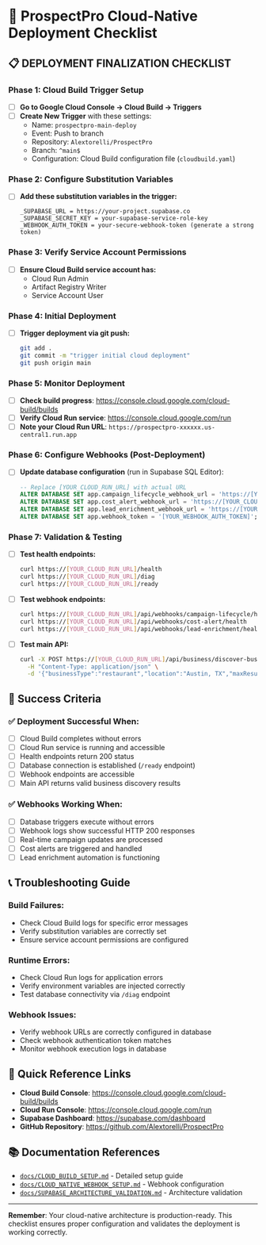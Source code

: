 # 🚀 ProspectPro Cloud-Native Deployment Checklist

## 📋 **DEPLOYMENT FINALIZATION CHECKLIST**

### **Phase 1: Cloud Build Trigger Setup**

- [ ] **Go to Google Cloud Console → Cloud Build → Triggers**
- [ ] **Create New Trigger** with these settings:
  - Name: `prospectpro-main-deploy`
  - Event: Push to branch
  - Repository: `Alextorelli/ProspectPro`
  - Branch: `^main$`
  - Configuration: Cloud Build configuration file (`cloudbuild.yaml`)

### **Phase 2: Configure Substitution Variables**

- [ ] **Add these substitution variables in the trigger:**
  ```
  _SUPABASE_URL = https://your-project.supabase.co
  _SUPABASE_SECRET_KEY = your-supabase-service-role-key
  _WEBHOOK_AUTH_TOKEN = your-secure-webhook-token (generate a strong token)
  ```

### **Phase 3: Verify Service Account Permissions**

- [ ] **Ensure Cloud Build service account has:**
  - Cloud Run Admin
  - Artifact Registry Writer
  - Service Account User

### **Phase 4: Initial Deployment**

- [ ] **Trigger deployment via git push:**
  ```bash
  git add .
  git commit -m "trigger initial cloud deployment"
  git push origin main
  ```

### **Phase 5: Monitor Deployment**

- [ ] **Check build progress**: https://console.cloud.google.com/cloud-build/builds
- [ ] **Verify Cloud Run service**: https://console.cloud.google.com/run
- [ ] **Note your Cloud Run URL**: `https://prospectpro-xxxxxx.us-central1.run.app`

### **Phase 6: Configure Webhooks (Post-Deployment)**

- [ ] **Update database configuration** (run in Supabase SQL Editor):
  ```sql
  -- Replace [YOUR_CLOUD_RUN_URL] with actual URL
  ALTER DATABASE SET app.campaign_lifecycle_webhook_url = 'https://[YOUR_CLOUD_RUN_URL]/api/webhooks/campaign-lifecycle';
  ALTER DATABASE SET app.cost_alert_webhook_url = 'https://[YOUR_CLOUD_RUN_URL]/api/webhooks/cost-alert';
  ALTER DATABASE SET app.lead_enrichment_webhook_url = 'https://[YOUR_CLOUD_RUN_URL]/api/webhooks/lead-enrichment';
  ALTER DATABASE SET app.webhook_token = '[YOUR_WEBHOOK_AUTH_TOKEN]';
  ```

### **Phase 7: Validation & Testing**

- [ ] **Test health endpoints:**

  ```bash
  curl https://[YOUR_CLOUD_RUN_URL]/health
  curl https://[YOUR_CLOUD_RUN_URL]/diag
  curl https://[YOUR_CLOUD_RUN_URL]/ready
  ```

- [ ] **Test webhook endpoints:**

  ```bash
  curl https://[YOUR_CLOUD_RUN_URL]/api/webhooks/campaign-lifecycle/health
  curl https://[YOUR_CLOUD_RUN_URL]/api/webhooks/cost-alert/health
  curl https://[YOUR_CLOUD_RUN_URL]/api/webhooks/lead-enrichment/health
  ```

- [ ] **Test main API:**
  ```bash
  curl -X POST https://[YOUR_CLOUD_RUN_URL]/api/business/discover-businesses \
    -H "Content-Type: application/json" \
    -d '{"businessType":"restaurant","location":"Austin, TX","maxResults":1}'
  ```

## 🎯 **Success Criteria**

### **✅ Deployment Successful When:**

- [ ] Cloud Build completes without errors
- [ ] Cloud Run service is running and accessible
- [ ] Health endpoints return 200 status
- [ ] Database connection is established (`/ready` endpoint)
- [ ] Webhook endpoints are accessible
- [ ] Main API returns valid business discovery results

### **✅ Webhooks Working When:**

- [ ] Database triggers execute without errors
- [ ] Webhook logs show successful HTTP 200 responses
- [ ] Real-time campaign updates are processed
- [ ] Cost alerts are triggered and handled
- [ ] Lead enrichment automation is functioning

## 📞 **Troubleshooting Guide**

### **Build Failures:**

- Check Cloud Build logs for specific error messages
- Verify substitution variables are correctly set
- Ensure service account permissions are configured

### **Runtime Errors:**

- Check Cloud Run logs for application errors
- Verify environment variables are injected correctly
- Test database connectivity via `/diag` endpoint

### **Webhook Issues:**

- Verify webhook URLs are correctly configured in database
- Check webhook authentication token matches
- Monitor webhook execution logs in database

## 🔗 **Quick Reference Links**

- **Cloud Build Console**: https://console.cloud.google.com/cloud-build/builds
- **Cloud Run Console**: https://console.cloud.google.com/run
- **Supabase Dashboard**: https://supabase.com/dashboard
- **GitHub Repository**: https://github.com/Alextorelli/ProspectPro

## 📚 **Documentation References**

- [`docs/CLOUD_BUILD_SETUP.md`](CLOUD_BUILD_SETUP.md) - Detailed setup guide
- [`docs/CLOUD_NATIVE_WEBHOOK_SETUP.md`](CLOUD_NATIVE_WEBHOOK_SETUP.md) - Webhook configuration
- [`docs/SUPABASE_ARCHITECTURE_VALIDATION.md`](SUPABASE_ARCHITECTURE_VALIDATION.md) - Architecture validation

---

**Remember**: Your cloud-native architecture is production-ready. This checklist ensures proper configuration and validates the deployment is working correctly.

